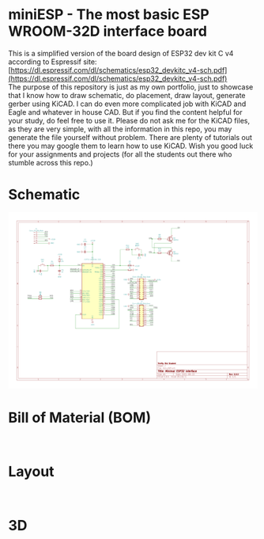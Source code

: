 # miniESP - The most basic ESP WROOM-32D interface board
This is a simplified version of the board design of ESP32 dev kit C v4 according to Espressif site: [https://dl.espressif.com/dl/schematics/esp32_devkitc_v4-sch.pdf](https://dl.espressif.com/dl/schematics/esp32_devkitc_v4-sch.pdf)  
The purpose of this repository is just as my own portfolio, just to showcase that I know how to draw schematic, do placement, draw layout, generate gerber using KiCAD. I can do even more complicated job with KiCAD and Eagle and whatever in house CAD. But if you find the content helpful for your study, do feel free to use it. Please do not ask me for the KiCAD files, as they are very simple, with all the information in this repo, you may generate the file yourself without problem. There are plenty of tutorials out there you may google them to learn how to use KiCAD. Wish you good luck for your assignments and projects (for all the students out there who stumble across this repo.)

# Schematic
![](https://raw.githubusercontent.com/ThriftyOldStudent/miniESP/main/miniESP32.png)
# Bill of Material (BOM)
![]()
# Layout
![]()
# 3D
![]()
